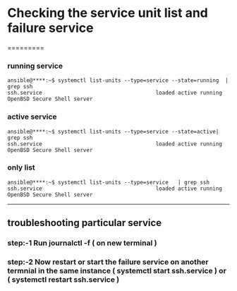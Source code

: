# Checking the service unit list and failure service
=========

### running service
    ansible@****:~$ systemctl list-units --type=service --state=running  | grep ssh
    ssh.service                                    loaded active running OpenBSD Secure Shell server

### active service
    ansible@****:~$ systemctl list-units --type=service --state=active| grep ssh
    ssh.service                                    loaded active running OpenBSD Secure Shell server
   
###  only list 
    ansible@****:~$ systemctl list-units --type=service   | grep ssh
    ssh.service                                    loaded active running OpenBSD Secure Shell server
   
-----
## troubleshooting particular service 

### step:-1 Run journalctl -f   ( on new terminal )

### step:-2 Now restart or start the failure service on another termnial in the same instance ( systemctl start ssh.service ) or ( systemctl restart ssh.service )


